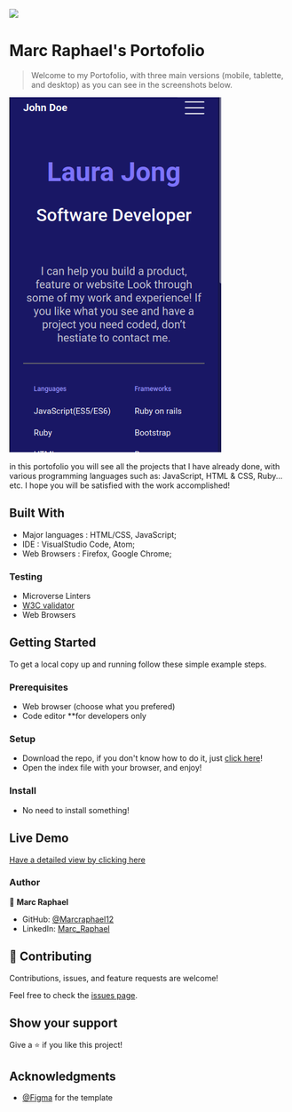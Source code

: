 ![](https://img.shields.io/badge/Microverse-blueviolet)

# Marc Raphael's Portofolio

>Welcome to my Portofolio, with three main versions (mobile, tablette, and desktop) as you can see in the screenshots below.

![mobile](./images/mobile.png)

in this portofolio you will see all the projects that I have already done, with various programming languages such as: JavaScript, HTML & CSS, Ruby... etc. I hope you will be satisfied with the work accomplished!

## Built With

- Major languages : HTML/CSS, JavaScript;
- IDE : VisualStudio Code, Atom;
- Web Browsers : Firefox, Google Chrome;

### Testing

- Microverse Linters
- [W3C validator](https://validator.w3.org/)
- Web Browsers

## Getting Started

To get a local copy up and running follow these simple example steps.

### Prerequisites

- Web browser (choose what you prefered)
- Code editor **for developers only

### Setup

- Download the repo, if you don't know how to do it, just [click here](https://github.com/Marcraphael12/Marc-New-Portofolio/archive/refs/heads/main.zip)!
- Open the index file with your browser, and enjoy!

### Install

- No need to install something!


## Live Demo

[Have a detailed view by clicking here](https://marcraphael12.github.io/Find-the-Issue/)

### Author
👤 **Marc Raphael**

- GitHub: [@Marcraphael12](https://github.com/Marcraphael12)
- LinkedIn: [Marc_Raphael](www.linkedin.com/in/marc-raphael-326039204)


## 🤝 Contributing

Contributions, issues, and feature requests are welcome!

Feel free to check the [issues page](https://github.com/Marcraphael12/Marc-New-Portofolio/issues).

## Show your support

Give a ⭐️ if you like this project!

## Acknowledgments
- [@Figma](https://www.Figma.com) for the template
